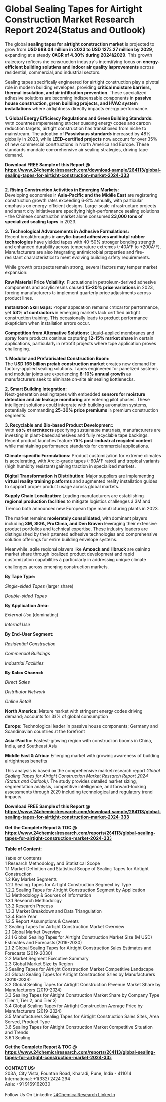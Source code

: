 <h1>Global Sealing Tapes for Airtight Construction Market Research Report 2024(Status and Outlook)</h1><p>The global <strong>sealing tapes for airtight construction market</strong> is projected to grow from <strong>USD 989.04 million in 2023 to USD 1273.27 million by 2029</strong>, expanding at a steady <strong>CAGR of 4.30% during 2024â2029</strong>. This growth trajectory reflects the construction industry's intensifying focus on <strong>energy-efficient building solutions and indoor air quality improvements</strong> across residential, commercial, and industrial sectors.</p><p>Sealing tapes specifically engineered for airtight construction play a pivotal role in modern building envelopes, providing <strong>critical moisture barriers, thermal insulation, and air infiltration prevention</strong>. These specialized adhesive solutions are becoming indispensable components in <strong>passive house construction, green building projects, and HVAC system installations</strong> where airtightness directly impacts energy performance.</p><p><strong>1. Global Energy Efficiency Regulations and Green Building Standards:</strong><br>
With countries implementing stricter building energy codes and carbon reduction targets, airtight construction has transitioned from niche to mainstream. The adoption of <strong>Passivhaus standards</strong> increased by 48% globally in 2023, while <strong>LEED-certified projects</strong> now account for over 35% of new commercial constructions in North America and Europe. These standards mandate comprehensive air sealing strategies, driving tape demand.</p><div><b>Download FREE Sample of this Report @ 
            <a href="https://www.24chemicalresearch.com/download-sample/264113/global-sealing-tapes-for-airtight-construction-market-2024-333">
            https://www.24chemicalresearch.com/download-sample/264113/global-sealing-tapes-for-airtight-construction-market-2024-333</a></b></div><br><p><strong>2. Rising Construction Activities in Emerging Markets:</strong><br>
Developing economies in <strong>Asia-Pacific and the Middle East</strong> are registering construction growth rates exceeding 6-8% annually, with particular emphasis on energy-efficient designs. Large-scale infrastructure projects and smart city initiatives are specifying high-performance sealing solutions - the Chinese construction market alone consumed <strong>23,000 tons of specialized sealing tapes</strong> in 2023.</p><p><strong>3. Technological Advancements in Adhesive Formulations:</strong><br>
Recent breakthroughs in <strong>acrylic-based adhesives and butyl rubber technologies</strong> have yielded tapes with 40-50% stronger bonding strength and enhanced durability across temperature extremes (-40Â°F to +200Â°F). Manufacturers are also integrating antimicrobial properties and fire-resistant characteristics to meet evolving building safety requirements.</p><p>While growth prospects remain strong, several factors may temper market expansion:</p><p><strong>Raw Material Price Volatility:</strong> Fluctuations in petroleum-derived adhesive components and acrylic resins caused <strong>15-20% price variations</strong> in 2023, forcing manufacturers to implement quarterly price adjustments across product lines.</p><p><strong>Installation Skill Gaps:</strong> Proper application remains critical for performance, yet <strong>53% of contractors</strong> in emerging markets lack certified airtight construction training. This occasionally leads to product performance skepticism when installation errors occur.</p><p><strong>Competition from Alternative Solutions:</strong> Liquid-applied membranes and spray foam products continue capturing <strong>12-15% market share</strong> in certain applications, particularly in retrofit projects where tape application proves challenging.</p><p><strong>1. Modular and Prefabricated Construction Boom:</strong><br>
The <strong>USD 165 billion prefab construction market</strong> creates new demand for factory-applied sealing solutions. Tapes engineered for panelized systems and modular joints are experiencing <strong>8-10% annual growth</strong> as manufacturers seek to eliminate on-site air sealing bottlenecks.</p><p><strong>2. Smart Building Integration:</strong><br>
Next-generation sealing tapes with embedded <strong>sensors for moisture detection and air leakage monitoring</strong> are entering pilot phases. These intelligent solutions could integrate with building automation systems, potentially commanding <strong>25-30% price premiums</strong> in premium construction segments.</p><p><strong>3. Recyclable and Bio-based Product Development:</strong><br>
With <strong>68% of architects</strong> specifying sustainable materials, manufacturers are investing in plant-based adhesives and fully recyclable tape backings. Recent product launches feature <strong>75% post-industrial recycled content</strong> while maintaining performance standards for commercial applications.</p><p><strong>Climate-specific Formulations:</strong> Product customization for extreme climates is accelerating, with Arctic-grade tapes (-60Â°F rated) and tropical variants (high humidity resistant) gaining traction in specialized markets.</p><p><strong>Digital Transformation in Distribution:</strong> Major suppliers are implementing <strong>virtual reality training platforms</strong> and augmented reality installation guides to support proper product usage across global markets.</p><p><strong>Supply Chain Localization:</strong> Leading manufacturers are establishing <strong>regional production facilities</strong> to mitigate logistics challenges â 3M and Tremco both announced new European tape manufacturing plants in 2023.</p><p>The market remains <strong>moderately consolidated</strong>, with dominant players including <strong>3M, SIGA, Pro Clima, and Den Braven</strong> leveraging their extensive product portfolios and technical expertise. These industry leaders are distinguished by their patented adhesive technologies and comprehensive solution offerings for entire building envelope systems.</p><p>Meanwhile, agile regional players like <strong>Ampack and Illbruck</strong> are gaining market share through localized product development and rapid customization capabilities â particularly in addressing unique climate challenges across emerging construction markets.</p><p><strong>By Tape Type:</strong></p><p><em>Single-sided Tapes</em> (larger share)</p><p><em>Double-sided Tapes</em></p><p><strong>By Application Area:</strong></p><p><em>External Use</em> (dominating)</p><p><em>Internal Use</em></p><p><strong>By End-User Segment:</strong></p><p><em>Residential Construction</em></p><p><em>Commercial Buildings</em></p><p><em>Industrial Facilities</em></p><p><strong>By Sales Channel:</strong></p><p><em>Direct Sales</em></p><p><em>Distributor Network</em></p><p><em>Online Retail</em></p><p><strong>North America:</strong> Mature market with stringent energy codes driving demand; accounts for 38% of global consumption</p><p><strong>Europe:</strong> Technological leader in passive house components; Germany and Scandinavian countries at the forefront</p><p><strong>Asia-Pacific:</strong> Fastest-growing region with construction booms in China, India, and Southeast Asia</p><p><strong>Middle East &amp; Africa:</strong> Emerging market with growing awareness of building airtightness benefits</p><p>This analysis is based on the comprehensive market research report <em>Global Sealing Tapes for Airtight Construction Market Research Report 2024 (Status and Outlook)</em>. The study provides detailed market sizing, segmentation analysis, competitive intelligence, and forward-looking assessments through 2029 including technological and regulatory trend impacts.</p><div><b>Download FREE Sample of this Report @ 
            <a href="https://www.24chemicalresearch.com/download-sample/264113/global-sealing-tapes-for-airtight-construction-market-2024-333">
            https://www.24chemicalresearch.com/download-sample/264113/global-sealing-tapes-for-airtight-construction-market-2024-333</a></b></div><br><div><b>Get the Complete Report & TOC @ 
            <a href="https://www.24chemicalresearch.com/reports/264113/global-sealing-tapes-for-airtight-construction-market-2024-333">
            https://www.24chemicalresearch.com/reports/264113/global-sealing-tapes-for-airtight-construction-market-2024-333</a></b></div><br>
            <b>Table of Content:</b><p>Table of Contents<br />
1 Research Methodology and Statistical Scope<br />
1.1 Market Definition and Statistical Scope of Sealing Tapes for Airtight Construction<br />
1.2 Key Market Segments<br />
1.2.1 Sealing Tapes for Airtight Construction Segment by Type<br />
1.2.2 Sealing Tapes for Airtight Construction Segment by Application<br />
1.3 Methodology & Sources of Information<br />
1.3.1 Research Methodology<br />
1.3.2 Research Process<br />
1.3.3 Market Breakdown and Data Triangulation<br />
1.3.4 Base Year<br />
1.3.5 Report Assumptions & Caveats<br />
2 Sealing Tapes for Airtight Construction Market Overview<br />
2.1 Global Market Overview<br />
2.1.1 Global Sealing Tapes for Airtight Construction Market Size (M USD) Estimates and Forecasts (2019-2030)<br />
2.1.2 Global Sealing Tapes for Airtight Construction Sales Estimates and Forecasts (2019-2030)<br />
2.2 Market Segment Executive Summary<br />
2.3 Global Market Size by Region<br />
3 Sealing Tapes for Airtight Construction Market Competitive Landscape<br />
3.1 Global Sealing Tapes for Airtight Construction Sales by Manufacturers (2019-2024)<br />
3.2 Global Sealing Tapes for Airtight Construction Revenue Market Share by Manufacturers (2019-2024)<br />
3.3 Sealing Tapes for Airtight Construction Market Share by Company Type (Tier 1, Tier 2, and Tier 3)<br />
3.4 Global Sealing Tapes for Airtight Construction Average Price by Manufacturers (2019-2024)<br />
3.5 Manufacturers Sealing Tapes for Airtight Construction Sales Sites, Area Served, Product Type<br />
3.6 Sealing Tapes for Airtight Construction Market Competitive Situation and Trends<br />
3.6.1 Sealing</p><div><b>Get the Complete Report & TOC @ 
            <a href="https://www.24chemicalresearch.com/reports/264113/global-sealing-tapes-for-airtight-construction-market-2024-333">
            https://www.24chemicalresearch.com/reports/264113/global-sealing-tapes-for-airtight-construction-market-2024-333</a></b></div><br><b>CONTACT US:</b><br>
            203A, City Vista, Fountain Road, Kharadi, Pune, India - 411014<br>
            International: +1(332) 2424 294<br>
            Asia: +91 9169162030 <br><br>
            Follow Us On LinkedIn: <a href="https://www.linkedin.com/company/24chemicalresearch/">24ChemicalResearch LinkedIn</a>